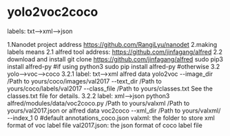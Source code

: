 # yolo2voc2coco
labels: txt-->xml-->json

1.Nanodet project address
https://github.com/RangiLyu/nanodet
2.making labels means
2.1 alfred tool address:
https://github.com/jinfagang/alfred
2.2 download and install
git clone https://github.com/jinfagang/alfred
sudo pip3 install alfred-py #if using python3
sudo pip install alfred-py  #otherwise
3.2 yolo-->voc-->coco
3.2.1 label: txt-->xml
alfred data yolo2voc --image_dir /Path to yours/coco/images/val2017 --text_dir /Path to yours/coco/labels/val2017 --class_file /Path to yours/classes.txt
See the classes.txt file for details.
3.2.2 label: xml-->json
python3 alfred/modules/data/voc2coco.py /Path to yours/valxml /Path to yours/val2017.json
or
alfred data voc2coco --xml_dir /Path to yours/valxml/ --index_1 0 #default annotations_coco.json
valxml: the folder to store xml format of voc label file 
val2017.json: the json format of coco label file
